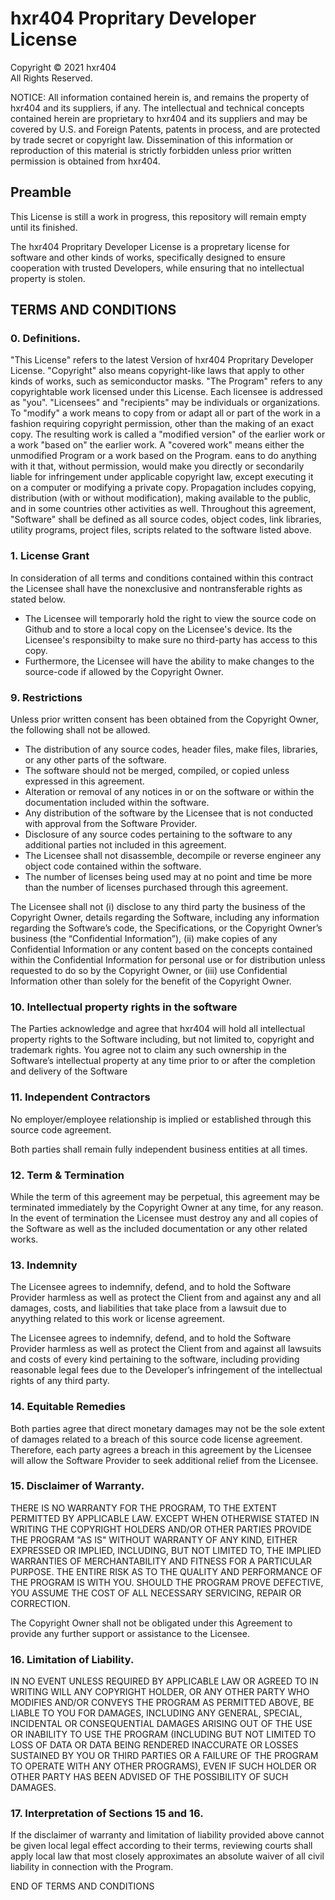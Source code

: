 # hxr404 Propritary Developer License
Copyright © 2021 hxr404<br>
All Rights Reserved.<br>

NOTICE:  All information contained herein is, and remains
the property of hxr404 and its suppliers,
if any.  The intellectual and technical concepts contained
herein are proprietary to hxr404
and its suppliers and may be covered by U.S. and Foreign Patents,
patents in process, and are protected by trade secret or copyright law.
Dissemination of this information or reproduction of this material
is strictly forbidden unless prior written permission is obtained
from hxr404.


## Preamble

This License is still a work in progress, this repository will remain empty until its finished.

The hxr404 Propritary Developer License is a propretary license for software and other kinds of works, specifically designed to ensure cooperation with trusted Developers, while ensuring that no intellectual property is stolen.

## TERMS AND CONDITIONS

### 0. Definitions.
"This License" refers to the latest Version of hxr404 Propritary Developer License.
"Copyright" also means copyright-like laws that apply to other kinds of works, such as semiconductor masks.
"The Program" refers to any copyrightable work licensed under this License. Each licensee is addressed as "you". "Licensees" and "recipients" may be individuals or organizations.
To "modify" a work means to copy from or adapt all or part of the work in a fashion requiring copyright permission, other than the making of an exact copy. The resulting work is called a "modified version" of the earlier work or a work "based on" the earlier work.
A "covered work" means either the unmodified Program or a work based on the Program.
eans to do anything with it that, without permission, would make you directly or secondarily liable for infringement under applicable copyright law, except executing it on a computer or modifying a private copy. Propagation includes copying, distribution (with or without modification), making available to the public, and in some countries other activities as well.
Throughout this agreement, "Software" shall be defined as all source codes, object codes, link libraries, utility programs, project files, scripts related to the software listed above.

### 1. License Grant
In consideration of all terms and conditions contained within this contract the Licensee shall have the nonexclusive and nontransferable rights as stated below.
* The Licensee will temporarly hold the right to view the source code on Github and to store a local copy on the Licensee's device. Its the Licensee's responsibilty to make sure no third-party has access to this copy.
* Furthermore, the Licensee will have the ability to make changes to the source-code if allowed by the Copyright Owner.



### 9. Restrictions

Unless prior written consent has been obtained from the Copyright Owner, the following shall not be allowed.

- The distribution of any source codes, header files, make files, libraries, or any other parts of the software.
- The software should not be merged, compiled, or copied unless expressed in this agreement.
- Alteration or removal of any notices in or on the software or within the documentation included within the software.
- Any distribution of the software by the Licensee that is not conducted with approval from the Software Provider.
- Disclosure of any source codes pertaining to the software to any additional parties not included in this agreement.
- The Licensee shall not disassemble, decompile or reverse engineer any object code contained within the software.
- The number of licenses being used may at no point and time be more than the number of licenses purchased through this agreement.

The Licensee shall not (i) disclose to any third party the business of the Copyright Owner, details regarding the Software, including any information regarding the Software’s code, the Specifications, or the Copyright Owner’s business (the “Confidential Information”), (ii) make copies of any Confidential Information or any content based on the concepts contained within the Confidential Information for personal use or for distribution unless requested to do so by the Copyright Owner, or (iii) use Confidential Information other than solely for the benefit of the Copyright Owner.

### 10. Intellectual property rights in the software

The Parties acknowledge and agree that hxr404 will hold all intellectual property rights to the Software including, but not limited to, copyright and trademark rights. You agree not to claim any such ownership in the Software’s intellectual property at any time prior to or after the completion and delivery of the Software

### 11. Independent Contractors

No employer/employee relationship is implied or established through this source code agreement.

Both parties shall remain fully independent business entities at all times.

### 12. Term & Termination

While the term of this agreement may be perpetual, this agreement may be terminated immediately by the Copyright Owner at any time, for any reason.
In the event of termination the Licensee must destroy any and all copies of the Software as well as the included documentation or any other related works.

### 13. Indemnity

The Licensee agrees to indemnify, defend, and to hold the Software Provider harmless as well as protect the Client from and against any and all damages, costs, and liabilities that take place from a lawsuit due to anyything related to this work or license agreement.

The Licensee agrees to indemnify, defend, and to hold the Software Provider harmless as well as protect the Client from and against all lawsuits and costs of every kind pertaining to the software, including providing reasonable legal fees due to the Developer’s infringement of the intellectual rights of any third party.

### 14. Equitable Remedies

Both parties agree that direct monetary damages may not be the sole extent of damages related to a breach of this source code license agreement.
Therefore, each party agrees a breach in this agreement by the Licensee will allow the Software Provider to seek additional relief from the Licensee.

### 15. Disclaimer of Warranty.

THERE IS NO WARRANTY FOR THE PROGRAM, TO THE EXTENT PERMITTED BY APPLICABLE LAW. EXCEPT WHEN OTHERWISE STATED IN WRITING THE COPYRIGHT HOLDERS AND/OR OTHER PARTIES PROVIDE THE PROGRAM "AS IS" WITHOUT WARRANTY OF ANY KIND, EITHER EXPRESSED OR IMPLIED, INCLUDING, BUT NOT LIMITED TO, THE IMPLIED WARRANTIES OF MERCHANTABILITY AND FITNESS FOR A PARTICULAR PURPOSE. THE ENTIRE RISK AS TO THE QUALITY AND PERFORMANCE OF THE PROGRAM IS WITH YOU. SHOULD THE PROGRAM PROVE DEFECTIVE, YOU ASSUME THE COST OF ALL NECESSARY SERVICING, REPAIR OR CORRECTION.

The Copyright Owner shall not be obligated under this Agreement to provide any further support or assistance to the Licensee.

### 16. Limitation of Liability.

IN NO EVENT UNLESS REQUIRED BY APPLICABLE LAW OR AGREED TO IN WRITING WILL ANY COPYRIGHT HOLDER, OR ANY OTHER PARTY WHO MODIFIES AND/OR CONVEYS THE PROGRAM AS PERMITTED ABOVE, BE LIABLE TO YOU FOR DAMAGES, INCLUDING ANY GENERAL, SPECIAL, INCIDENTAL OR CONSEQUENTIAL DAMAGES ARISING OUT OF THE USE OR INABILITY TO USE THE PROGRAM (INCLUDING BUT NOT LIMITED TO LOSS OF DATA OR DATA BEING RENDERED INACCURATE OR LOSSES SUSTAINED BY YOU OR THIRD PARTIES OR A FAILURE OF THE PROGRAM TO OPERATE WITH ANY OTHER PROGRAMS), EVEN IF SUCH HOLDER OR OTHER PARTY HAS BEEN ADVISED OF THE POSSIBILITY OF SUCH DAMAGES.

### 17. Interpretation of Sections 15 and 16.

If the disclaimer of warranty and limitation of liability provided above cannot be given local legal effect according to their terms, reviewing courts shall apply local law that most closely approximates an absolute waiver of all civil liability in connection with the Program.

END OF TERMS AND CONDITIONS
